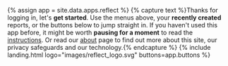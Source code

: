 {% assign app = site.data.apps.reflect %}
{% capture text %}Thanks for logging in, let's __get started__. Use the menus above, your __recently created__ reports, or the buttons below to jump straight in. If you haven't used this app before, it might be worth __pausing for a moment__ to read the [instructions](#instructions). Or read our [about](/about/) page to find out more about this site, our privacy safeguards and our technology.{% endcapture %}
{% include landing.html logo="images/reflect_logo.svg" buttons=app.buttons %}